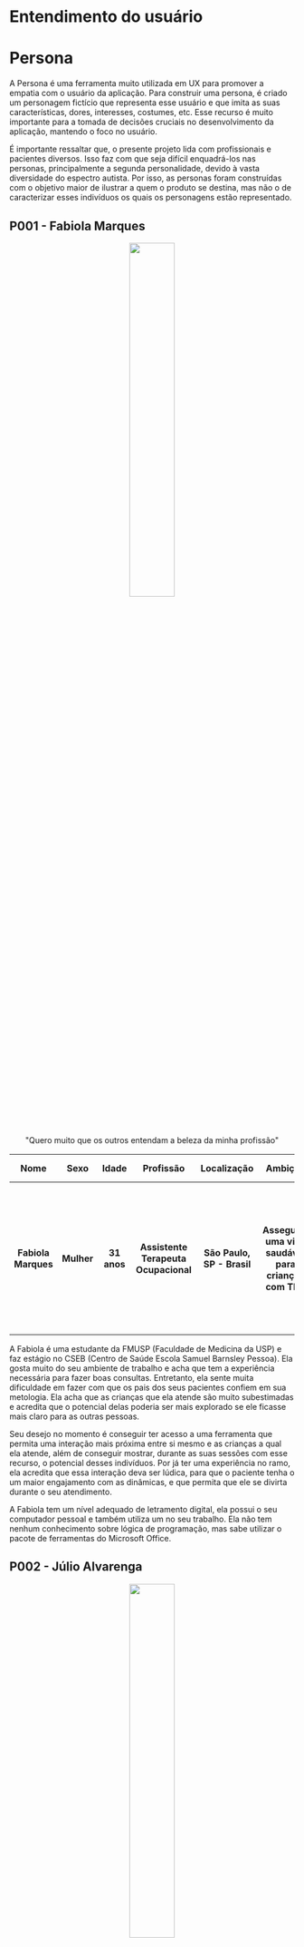 Entendimento do usuário
===

# Persona

A Persona é uma ferramenta muito utilizada em UX para promover a empatia com o usuário da aplicação. Para construir uma persona, é criado um personagem fictício que representa esse usuário e que imita as suas características, dores, interesses, costumes, etc. Esse recurso é muito importante para a tomada de decisões cruciais no desenvolvimento da aplicação, mantendo o foco no usuário.

É importante ressaltar que, o presente projeto lida com profissionais e pacientes diversos. Isso faz com que seja difícil enquadrá-los nas personas, principalmente a segunda personalidade, devido à vasta diversidade do espectro autista. Por isso, as personas foram construídas com o objetivo maior de ilustrar a quem o produto se destina, mas não o de caracterizar esses indivíduos os quais os personagens estão representado.

## P001 - Fabiola Marques

<div align="center">
    <img width="40%" src="img/personas/persona-ato.jpeg"/>
</div>
<div align="center">
    <p>"Quero muito que os outros entendam a beleza da minha profissão"</p>
</div>

<div align="center">
<table>
    <thead>
        <tr>
            <th>Nome</th>
            <th>Sexo</th>
            <th>Idade</th>
            <th>Profissão</th>
            <th>Localização</th>
            <th>Ambição</th>
            <th>Dores</th>
            <th>Perfil Socioeconômico</th>
        </tr>
    </thead>
    <tbody>
        <tr>
            <th>Fabiola Marques</th>
            <th>Mulher</th>
            <th>31 anos</th>
            <th>Assistente Terapeuta Ocupacional</th>
            <th>São Paulo, SP - Brasil</th>
            <th>Assegurar uma vida saudável para crianças com TEA</th>
            <th>Dificuldade em fazer o seu trabalho devido um preconceito com o ramo e a dificuldade de lidar com os pais dos pacientes</th>
            <th>Média renda</th>
        </tr>
    </tbody>
</table>
</div>

A Fabiola é uma estudante da FMUSP (Faculdade de Medicina da USP) e faz estágio no CSEB (Centro de Saúde Escola Samuel Barnsley Pessoa). Ela gosta muito do seu ambiente de trabalho e acha que tem a experiência necessária para fazer boas consultas. Entretanto, ela sente muita dificuldade em fazer com que os pais dos seus pacientes confiem em sua metologia. Ela acha que as crianças que ela atende são muito subestimadas e acredita que o potencial delas poderia ser mais explorado se ele ficasse mais claro para as outras pessoas.

Seu desejo no momento é conseguir ter acesso a uma ferramenta que permita uma interação mais próxima entre si mesmo e as crianças a qual ela atende, além de conseguir mostrar, durante as suas sessões com esse recurso, o potencial desses indivíduos. Por já ter uma experiência no ramo, ela acredita que essa interação deva ser lúdica, para que o paciente tenha o um maior engajamento com as dinâmicas, e que permita que ele se divirta durante o seu atendimento.

A Fabiola tem um nível adequado de letramento digital, ela possui o seu computador pessoal e também utiliza um no seu trabalho. Ela não tem nenhum conhecimento sobre lógica de programação, mas sabe utilizar o pacote de ferramentas do Microsoft Office.

## P002 - Júlio Alvarenga

<div align="center">
    <img width="40%" src="img/personas/persona-menino.jpeg"/>
</div>

<div align="center">
<table>
    <thead>
        <tr>
            <th>Nome</th>
            <th>Sexo</th>
            <th>Idade</th>
            <th>Profissão</th>
            <th>Localização</th>
            <th>Ambição</th>
            <th>Dores</th>
            <th>Perfil Socioeconômico</th>
        </tr>
    </thead>
    <tbody>
        <tr>
            <th>Júlio Alvarenga</th>
            <th>Homem</th>
            <th>11 anos</th>
            <th>Estudante</th>
            <th>São Paulo, SP - Brasil</th>
            <th>Brincar</th>
            <th>Tem dificuldades em se comunicar com a sua família, amigos e outras pessoas</th>
            <th>Familia de baixa renda</th>
        </tr>
    </tbody>
</table>
</div>

Júlio é paciente da Fabiola. Ele está enquadrado no espectro autista e tem algumas dificuldades que o atrapalham na vida: Ele é muito sensível à muitos estímulos e tem dificuldade de expressar os seus sentimentos de forma verbal. Ele gosta muito de brincar e o seu personagem favorito é o Rocky do desenho animado "Patrulha Canina".

Ele não sabe usar o computador e sua familia não possui um. Entretanto, ele costuma jogar alguns jogos no celular dos seus pais.

# Jornada do Usuário

A jornada do Usúario consiste em um framework que busca exemplificar a experiencia completa de um usuário ao interagir com um produto, serviço ou plataforma, desde o primeiro contato até a conclusão de seu objetivo.

O framework pode ser dividido em 5 partes: **Cenário**, **Expectativas**, **Oportunidades**, **Responsabilidades** e **Jornada**:

***Cenário***: O cenário oferece uma visão abrangente do ambiente em que o usuário está inserido, abrangendo informações demográficas, requisitos, e preferências. Essa análise é essencial para estabelecer uma compreensão do perfil do usuário, bem como de seus objetivos e motivações.

***Expectativas***: Nesta etapa, examinamos as expectativas do usuário. Isso envolve o que o usuário espera alcançar ao interagir com o produto ou serviço, bem como as metas que ele deseja cumprir.

***Oportunidades***: Na Oportunidades, identificamos as oportunidades para melhorar a experiência do usuário. Isso inclui pontos de contato onde podemos aprimorar a interação e fornecer maior valor ao usuário.

***Responsabilidades***: Está relacionado às responsabilidades do usuário ao utilizar o produto ou serviço. Isso ajuda a estabelecer papéis claros e expectativas do usuário.

***Jornada***: A jornada está relacionada à narrativa, responsavel por detalhar as etapas que o usuário percorre ao usar o produto ou serviço, desde o início até a conclusão de seu objetivo. Isso inclui todas as interações, desafios e emoções ao longo do caminho.

![Jornada do Usuário - Terapeuta](./img/jornada-usuario/jornada%20do%20usuario%20-%20Terapeuta.png)
<p align="center">Jornada do usuário da Persona 'Terapeuta Ocupacional'</p>

Para a jornada do usuário da criança, por razões de comprometimento verbal delas, os comentários realizados durante a jornada foram feitos a partir da observação do compartamento da criança.

![Jornada do Usuário - Criança](./img/jornada-usuario/Jornada%20do%20usuário%20-%20Criança.png)
<p align="center">Jornada do usuário da Persona 'Criança'</p>

# User Stories

As User Stories desempenham um papel central na definição das características essenciais do tapete sensorial para crianças com Transtorno do Espectro Autista (TEA) neste projeto, refletindo uma variedade de necessidades dos usuários, desde estímulos sensoriais personalizados até acessibilidade e segurança. Ao conectar as expectativas dos usuários com os objetivos do projeto, podemos garantir que o tapete sensorial atenda de forma abrangente às necessidades das crianças com TEA e dos terapeutas ocupacionais, proporcionando uma experiência terapêutica inclusiva e eficaz.

| Título da User Story | Persona | Descrição |
| -------- | -------- | -------- |
| Estímulo Sensorial Personalizado | P002 - Júlio Alvarenga - Criança | Como uma criança com TEA, quero um tapete sensorial que me proporcione estímulos sensoriais personalizados, para que eu possa me sentir confortável e engajado durante as sessões de terapia. |
| Acessibilidade e Inclusão | P001 - Fabiola Marques - Terapeuta Ocupacional | Como terapeuta ocupacional, desejo um tapete sensorial que seja acessível a crianças com diferentes níveis de habilidade e suporte, garantindo que todas as crianças com TEA tenham oportunidades iguais de participar e se beneficiar das atividades terapêuticas. |
| Facilidade de Operação | P002 - Júlio Alvarenga - Criança | Como uma criança com TEA, quero um tapete sensorial que seja fácil de usar e entender, para que eu possa me concentrar nas atividades terapêuticas e me divertir durante as sessões de terapia. |
| Segurança e Durabilidade | P001 - Fabiola Marques - Terapeuta Ocupacional | Como terapeuta ocupacional, desejo um tapete sensorial que seja seguro e durável, capaz de suportar o uso frequente e proporcionar um ambiente terapêutico seguro para as crianças com TEA, minimizando o risco de lesões ou danos durante as atividades. |
| Customização de Atividades | P001 - Fabiola Marques - Terapeuta Ocupacional | Como terapeuta, quero um tapete sensorial que permita a customização de atividades terapêuticas, incluindo jogos e desafios adaptados às necessidades e interesses individuais de cada criança com TEA, promovendo uma abordagem centrada no paciente. |
| Documentação e Avaliação | P001 - Fabiola Marques - Terapeuta Ocupacional | Como terapeuta ocupacional, quero um tapete sensorial que facilite a documentação e avaliação das atividades terapêuticas realizadas, fornecendo registros detalhados do desempenho e progresso das crianças com TEA para análise e planejamento futuro do tratamento |
| Interação Multissensorial | P001 - Fabiola Marques - Terapeuta Ocupacional | Como um terapeuta ocupacional, quero proporcionar uma experiência multissensorial no tapete sensorial, integrando diferentes estímulos sensoriais, como tato, visão e audição, para estimular o desenvolvimento global das crianças com TEA. |
| Adaptação para Diferentes Níveis de Habilidade | P001 - Fabiola Marques - Terapeuta | Como terapeuta ocupacional, quero desenvolver atividades no tapete sensorial que possam ser adaptadas para diferentes níveis de habilidade das crianças com TEA, para garantir uma experiência inclusiva e desafiadora. |
| Interface Intuitiva e Navegável | P001 - Fabiola Marques - Terapeuta Ocupacional | Como um terapeuta ocupacional, quero desenvolver uma interface intuitiva e navegável no tapete sensorial, para facilitar a utilização por parte das crianças com TEA e dos terapeutas durante as sessões de terapia. |

</table>
</div>

# Referências

KAPLAN, K. Personas: Study Guide. Disponível em: <https://www.nngroup.com/articles/personas-study-guide/>. 
